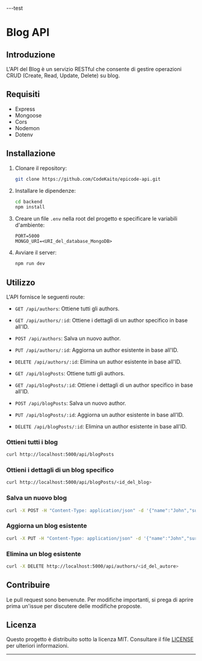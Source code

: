 ---test

# Blog API

## Introduzione

L'API del Blog è un servizio RESTful che consente di gestire operazioni CRUD (Create, Read, Update, Delete) su blog.

## Requisiti

- Express
- Mongoose
- Cors
- Nodemon
- Dotenv

## Installazione

1. Clonare il repository:

   ```bash
   git clone https://github.com/CodeKaito/epicode-api.git
   ```

2. Installare le dipendenze:

   ```bash
   cd backend
   npm install
   ```

3. Creare un file `.env` nella root del progetto e specificare le variabili d'ambiente:

   ```plaintext
   PORT=5000
   MONGO_URI=<URI_del_database_MongoDB>
   ```

4. Avviare il server:

   ```bash
   npm run dev
   ```

## Utilizzo

L'API fornisce le seguenti route:

- `GET /api/authors`: Ottiene tutti gli authors.
- `GET /api/authors/:id`: Ottiene i dettagli di un author specifico in base all'ID.
- `POST /api/authors`: Salva un nuovo author.
- `PUT /api/authors/:id`: Aggiorna un author esistente in base all'ID.
- `DELETE /api/authors/:id`: Elimina un author esistente in base all'ID.

- `GET /api/blogPosts`: Ottiene tutti gli authors.
- `GET /api/blogPosts/:id`: Ottiene i dettagli di un author specifico in base all'ID.
- `POST /api/blogPosts`: Salva un nuovo author.
- `PUT /api/blogPosts/:id`: Aggiorna un author esistente in base all'ID.
- `DELETE /api/blogPosts/:id`: Elimina un author esistente in base all'ID.

### Ottieni tutti i blog

```bash
curl http://localhost:5000/api/blogPosts
```

### Ottieni i dettagli di un blog specifico

```bash
curl http://localhost:5000/api/blogPosts/<id_del_blog>
```

### Salva un nuovo blog

```bash
curl -X POST -H "Content-Type: application/json" -d '{"name":"John","surname":"Doe","email":"john@example.com","birth":"1990-01-01","avatar":"avatar.jpg"}' http://localhost:5000/api/authors
```

### Aggiorna un blog esistente

```bash
curl -X PUT -H "Content-Type: application/json" -d '{"name":"John","surname":"Doe","email":"john.doe@example.com","birth":"1990-01-01","avatar":"avatar.jpg"}' http://localhost:5000/api/authors/<id_del_autore>
```

### Elimina un blog esistente

```bash
curl -X DELETE http://localhost:5000/api/authors/<id_del_autore>
```

## Contribuire

Le pull request sono benvenute. Per modifiche importanti, si prega di aprire prima un'issue per discutere delle modifiche proposte.

## Licenza

Questo progetto è distribuito sotto la licenza MIT. Consultare il file [LICENSE](LICENSE) per ulteriori informazioni.

---